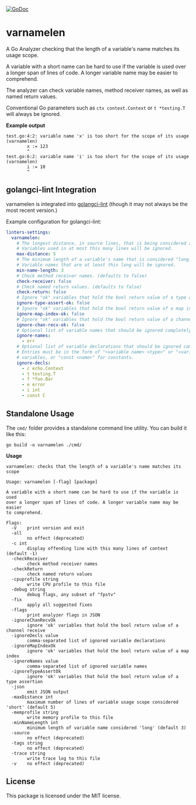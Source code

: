 [![GoDoc](https://pkg.go.dev/badge/github.com/blizzy78/varnamelen)](https://pkg.go.dev/github.com/blizzy78/varnamelen)


varnamelen
==========

A Go Analyzer checking that the length of a variable's name matches its usage scope.

A variable with a short name can be hard to use if the variable is used over a longer span of lines of code.
A longer variable name may be easier to comprehend.

The analyzer can check variable names, method receiver names, as well as named return values.

Conventional Go parameters such as `ctx context.Context` or `t *testing.T` will always be ignored.

**Example output**

```
test.go:4:2: variable name 'x' is too short for the scope of its usage (varnamelen)
        x := 123
        ^
test.go:6:2: variable name 'i' is too short for the scope of its usage (varnamelen)
        i := 10
        ^
```


golangci-lint Integration
-------------------------

varnamelen is integrated into [golangci-lint] (though it may not always be the most recent version.)

Example configuration for golangci-lint:

```yaml
linters-settings:
  varnamelen:
    # The longest distance, in source lines, that is being considered a "small scope." (defaults to 5)
    # Variables used in at most this many lines will be ignored.
    max-distance: 5
    # The minimum length of a variable's name that is considered "long." (defaults to 3)
    # Variable names that are at least this long will be ignored.
    min-name-length: 3
    # Check method receiver names. (defaults to false)
    check-receiver: false
    # Check named return values. (defaults to false)
    check-return: false
    # Ignore "ok" variables that hold the bool return value of a type assertion. (defaults to false)
    ignore-type-assert-ok: false
    # Ignore "ok" variables that hold the bool return value of a map index. (defaults to false)
    ignore-map-index-ok: false
    # Ignore "ok" variables that hold the bool return value of a channel receive. (defaults to false)
    ignore-chan-recv-ok: false
    # Optional list of variable names that should be ignored completely. (defaults to empty list)
    ignore-names:
      - err
    # Optional list of variable declarations that should be ignored completely. (defaults to empty list)
    # Entries must be in the form of "<variable name> <type>" or "<variable name> *<type>" for
	# variables, or "const <name>" for constants.
    ignore-decls:
      - c echo.Context
      - t testing.T
      - f *foo.Bar
      - e error
      - i int
	  - const C
```


Standalone Usage
----------------

The `cmd/` folder provides a standalone command line utility. You can build it like this:

```
go build -o varnamelen ./cmd/
```

**Usage**

```
varnamelen: checks that the length of a variable's name matches its scope

Usage: varnamelen [-flag] [package]

A variable with a short name can be hard to use if the variable is used
over a longer span of lines of code. A longer variable name may be easier
to comprehend.

Flags:
  -V	print version and exit
  -all
    	no effect (deprecated)
  -c int
    	display offending line with this many lines of context (default -1)
  -checkReceiver
    	check method receiver names
  -checkReturn
    	check named return values
  -cpuprofile string
    	write CPU profile to this file
  -debug string
    	debug flags, any subset of "fpstv"
  -fix
    	apply all suggested fixes
  -flags
    	print analyzer flags in JSON
  -ignoreChanRecvOk
    	ignore 'ok' variables that hold the bool return value of a channel receive
  -ignoreDecls value
    	comma-separated list of ignored variable declarations
  -ignoreMapIndexOk
    	ignore 'ok' variables that hold the bool return value of a map index
  -ignoreNames value
    	comma-separated list of ignored variable names
  -ignoreTypeAssertOk
    	ignore 'ok' variables that hold the bool return value of a type assertion
  -json
    	emit JSON output
  -maxDistance int
    	maximum number of lines of variable usage scope considered 'short' (default 5)
  -memprofile string
    	write memory profile to this file
  -minNameLength int
    	minimum length of variable name considered 'long' (default 3)
  -source
    	no effect (deprecated)
  -tags string
    	no effect (deprecated)
  -trace string
    	write trace log to this file
  -v	no effect (deprecated)
```


License
-------

This package is licensed under the MIT license.



[golangci-lint]: https://github.com/golangci/golangci-lint

